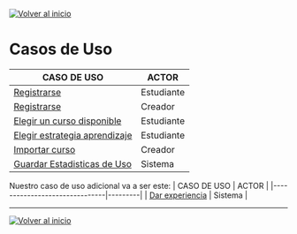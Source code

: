 [![Volver al inicio](https://img.shields.io/badge/⬅️_Volver_al_inicio-4CAF50?style=for-the-badge)](../../README.md)

# Casos de Uso

| CASO DE USO                   | ACTOR   |
|-------------------------------|---------|
| [Registrarse](./CasoUsoRegistrarEstudiante.md)                  | Estudiante | 
| [Registrarse](./CasoUsoRegistrarCreador.md)                  | Creador    |
| [Elegir un curso disponible](./CasoUsoElegirCurso.md)    | Estudiante |
| [Elegir estrategia aprendizaje](./CasoUsoElegirEstrategia.md) | Estudiante |
| [Importar curso](./CasoUsoImportarCurso.md)                | Creador |
| [Guardar Estadisticas de Uso](./CasoUsoGuardarEstadisticas.md)                | Sistema |




Nuestro caso de uso adicional va a ser este:
| CASO DE USO                   | ACTOR   |
|-------------------------------|---------|
| [Dar experiencia](./CasoUsoDarExperiencia.md)         | Sistema |

---

[![Volver al inicio](https://img.shields.io/badge/⬅️_Volver_al_inicio-4CAF50?style=for-the-badge)](../../README.md)

